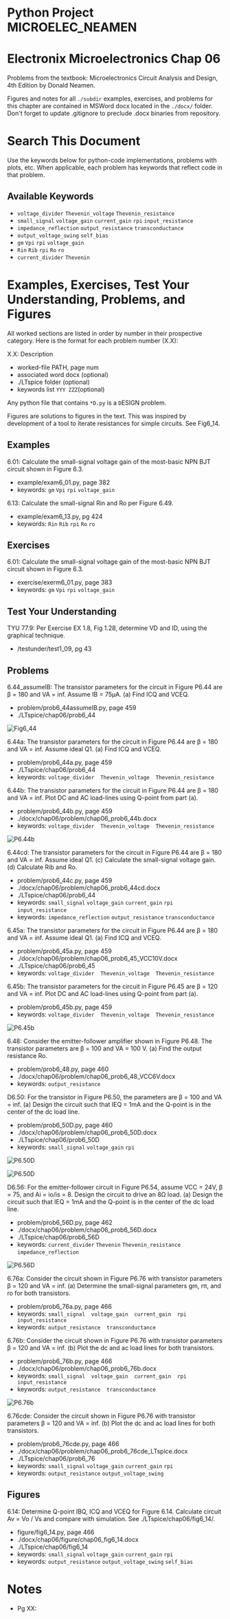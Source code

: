 # Python Project MICROELEC_NEAMEN
# Electronix Microelectronics Chap 06
Problems from the textbook: Microelectronics Circuit Analysis and Design, 4th Edition by Donald Neamen.

Figures and notes for all `./subdir` examples, exercises, and problems for this
chapter are contained in MSWord docx located in the `./docx/` folder.
Don't forget to update .gitignore to preclude .docx binaries from repository.

# Search This Document
Use the keywords below for python-code implementations, problems with plots, etc.
When applicable, each problem has keywords that reflect code in that problem.

## Available Keywords
* `voltage_divider`  `Thevenin_voltage`  `Thevenin_resistance`
* `small_signal`  `voltage_gain`  `current_gain`  `rpi`  `input_resistance`
* `impedance_reflection`  `output_resistance`  `transconductance`
* `output_voltage_swing`  `self_bias`
* `gm`  `Vpi`  `rpi`  `voltage_gain`
* `Rin`  `Rib`  `rpi`  `Ro`  `ro`
* `current_divider`  `Thevenin`


# Examples, Exercises, Test Your Understanding, Problems, and Figures
All worked sections are listed in order by number in their prospective category.
Here is the format for each problem number (X.X):

X.X: Description
* worked-file PATH, page num
* associated word docx (optional)
* ./LTspice folder (optional)
* keywords list `YYY ZZZ`(optional)

Any python file that contains `*D.py` is a `D`ESIGN problem.

Figures are solutions to figures in the text.  This was inspired by development
of a tool to iterate resistances for simple circuits.  See Fig6_14.

## Examples
6.01: Calculate the small-signal voltage gain of the most-basic NPN BJT
circuit shown in Figure 6.3.
* example/exam6_01.py, page 382
* keywords: `gm`  `Vpi`  `rpi`  `voltage_gain`

6.13: Calculate the small-signal Rin and Ro per Figure 6.49.
* example/exam6_13.py, pg 424
* keywords: `Rin`  `Rib`  `rpi`  `Ro`  `ro`


## Exercises
6.01: Calculate the small-signal voltage gain of the most-basic NPN BJT
circuit shown in Figure 6.3.
* exercise/exerm6_01.py, page 383
* keywords: `gm`  `Vpi`  `rpi`  `voltage_gain`


## Test Your Understanding
TYU 77.9: Per Exercise EX 1.8, Fig 1.28, determine VD and ID, using the graphical technique.
* /testunder/test1_09, pg 43


## Problems
6.44_assumeIB: The transistor parameters for the circuit in Figure P6.44 are
β = 180	and	VA = inf.  Assume IB = 75μA.  (a) Find ICQ and VCEQ.
* problem/prob6_44assumeIB.py, page 459
* ./LTspice/chap06/prob6_44

![Fig6_44](../../doc/mdimg/chap06_figP6_44.png)

6.44a: The transistor parameters for the circuit in Figure P6.44 are β = 180
and	VA = inf.  Assume ideal Q1.  (a) Find ICQ and VCEQ.
* problem/prob6_44a.py, page 459
* ./LTspice/chap06/prob6_44
* keywords: `voltage_divider  Thevenin_voltage  Thevenin_resistance`

6.44b: The transistor parameters for the circuit in Figure P6.44 are β = 180
and	VA = inf.  Plot DC and AC load-lines using Q-point from part (a).
* problem/prob6_44b.py, page 459
* ./docx/chap06/problem/chap06_prob6_44b.docx
* keywords: `voltage_divider  Thevenin_voltage  Thevenin_resistance`

![P6.44b](../../docx/png/chap06_prob6_44b_acdc_load_lines.png)

6.44cd: The transistor parameters for the circuit in Figure P6.44 are β = 180
and	VA = inf.  Assume ideal Q1.  (c) Calculate the small-signal voltage gain.
(d) Calculate Rib and Ro.
* problem/prob6_44c.py, page 459
* ./docx/chap06/problem/chap06_prob6_44cd.docx
* ./LTspice/chap06/prob6_44
* keywords: `small_signal`  `voltage_gain`  `current_gain`  `rpi`  `input_resistance`
* keywords: `impedance_reflection`  `output_resistance`  `transconductance`

6.45a: The transistor parameters for the circuit in Figure P6.44 are β = 180
and	VA = inf.  Assume ideal Q1.  (a) Find ICQ and VCEQ.
* problem/prob6_45a.py, page 459
* ./docx/chap06/problem/chap06_prob6_45_VCC10V.docx
* ./LTspice/chap06/prob6_45
* keywords: `voltage_divider  Thevenin_voltage  Thevenin_resistance`

6.45b: The transistor parameters for the circuit in Figure P6.45 are β = 120
and	VA = inf.  Plot DC and AC load-lines using Q-point from part (a).
* problem/prob6_45b.py, page 459
* keywords: `voltage_divider  Thevenin_voltage  Thevenin_resistance`

![P6.45b](../../docx/png/chap06_prob6_45b_dc_load_line.png)

6.48: Consider the emitter-follower amplifier shown in Figure P6.48.
The transistor parameters are β = 100 and VA = 100 V. (a) Find the output
resistance Ro.
* problem/prob6_48.py, page 460
* ./docx/chap06/problem/chap06_prob6_48_VCC6V.docx
* keywords: `output_resistance`

D6.50: For the transistor in Figure P6.50, the parameters are β = 100 and
VA = inf.
(a) Design the circuit such that IEQ = 1mA and the Q-point is in the center
of the dc load line.
* problem/prob6_50D.py, page 460
* ./docx/chap06/problem/chap06_prob6_50D.docx
* ./LTspice/chap06/prob6_50D
* keywords: `small_signal`  `voltage_gain`  `rpi`

![P6.50D](../../LTspice/schematics_for_diagrams_only/chap06/prob6_50D/prob6_50D_AC_small-signal_equivalent.png)

![P6.50D](../../LTspice/schematics_for_diagrams_only/chap06/prob6_50D/prob6_50D_AC_small-signal_with_1k-load.png)

D6.56: For the emitter-follower circuit in Figure P6.54, assume VCC = 24V,
β = 75, and Ai = io/is = 8. Design the circuit to drive an 8Ω load.
(a) Design the circuit such that IEQ = 1mA and the Q-point is in the center
of the dc load line.
* problem/prob6_56D.py, page 462
* ./docx/chap06/problem/chap06_prob6_56D.docx
* ./LTspice/chap06/prob6_56D
* keywords: `current_divider`  `Thevenin`  `Thevenin_resistance`  `impedance_reflection`

![P6.56D](../../LTspice/schematics_for_diagrams_only/chap06/prob6_56D/prob6_56D_AC_small-signal_RTh.png)

6.76a: Consider the circuit shown in Figure P6.76 with transistor parameters
	β = 120 and VA = inf.
	(a) Determine the small-signal parameters gm, rπ, and ro for both transistors.
* problem/prob6_76a.py, page 466
* keywords: `small_signal  voltage_gain  current_gain  rpi  input_resistance`
* keywords: `output_resistance  transconductance`

6.76b: Consider the circuit shown in Figure P6.76 with transistor parameters
	β = 120 and VA = inf.
	(b) Plot the dc and ac load lines for both transistors.
* problem/prob6_76b.py, page 466
* ./docx/chap06/problem/chap06_prob6_76b.docx
* keywords: `small_signal  voltage_gain  current_gain  rpi  input_resistance`
* keywords: `output_resistance  transconductance`

![P6.76b](../../docx/png/chap06_prob6_76b_Q1_acdc_load_lines.png)

6.76cde: Consider the circuit shown in Figure P6.76 with transistor parameters
	β = 120 and VA = inf.
	(b) Plot the dc and ac load lines for both transistors.
* problem/prob6_76cde.py, page 466
* ./docx/chap06/problem/chap06_prob6_76cde_LTspice.docx
* ./LTspice/chap06/prob6_76
* keywords: `small_signal`  `voltage_gain`  `current_gain`  `rpi`
* keywords: `output_resistance`  `output_voltage_swing`


## Figures
6.14: Determine Q-point IBQ, ICQ and VCEQ for Figure 6.14.
Calculate circuit Av = Vo / Vs and compare with simulation.
See ./LTspice/chap06/fig6_14/.
* figure/fig6_14.py, page 466
* ./docx/chap06/figure/chap06_fig6_14.docx
* ./LTspice/chap06/fig6_14
* keywords: `small_signal`  `voltage_gain`  `current_gain`  `rpi`
* keywords: `output_resistance`  `output_voltage_swing`  `self_bias`


# Notes
* Pg XX: 
